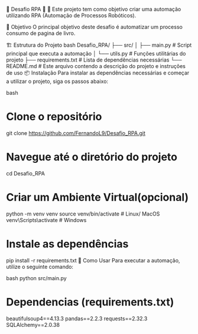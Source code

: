 🌟 Desafio RPA 🌟
🚀 Este projeto tem como objetivo criar uma automação utilizando RPA (Automação de Processos Robóticos).

🎯 Objetivo
O principal objetivo deste desafio é automatizar um processo consumo de pagina de livro. 

🏗️ Estrutura do Projeto
bash
Desafio_RPA/
├── src/
│   ├── main.py         # Script principal que executa a automação
│   └── utils.py        # Funções utilitárias do projeto
├── requirements.txt    # Lista de dependências necessárias
└── README.md           # Este arquivo contendo a descrição do projeto e instruções de uso
📦 Instalação
Para instalar as dependências necessárias e começar a utilizar o projeto, siga os passos abaixo:

bash
# Clone o repositório
git clone https://github.com/FernandoL9/Desafio_RPA.git

# Navegue até o diretório do projeto
cd Desafio_RPA

# Criar um Ambiente Virtual(opcional)
python -m venv venv 
source venv/bin/activate # Linux/ MacOS
venv\Scripts\activate # Windows

# Instale as dependências
pip install -r requirements.txt
🚀 Como Usar
Para executar a automação, utilize o seguinte comando:

bash
python src/main.py

# Dependencias (requirements.txt)
beautifulsoup4==4.13.3
pandas==2.2.3
requests==2.32.3
SQLAlchemy==2.0.38
